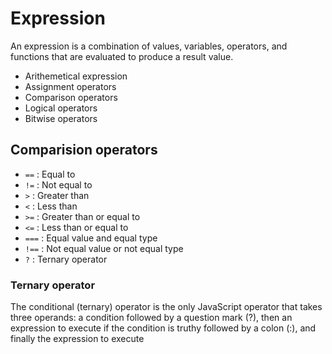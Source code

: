 # Expression

An expression is a combination of values, variables, operators, and functions that are evaluated to produce a result value.

- Arithemetical expression
- Assignment operators
- Comparison operators
- Logical operators
- Bitwise operators <!-- explore this on your own -->

## Comparision operators

- `==` : Equal to
- `!=` : Not equal to
- `>` : Greater than
- `<` : Less than
- `>=` : Greater than or equal to
- `<=` : Less than or equal to
- `===` : Equal value and equal type
- `!==` : Not equal value or not equal type
- `?` : Ternary operator

### Ternary operator

The conditional (ternary) operator is the only JavaScript operator that takes three operands: a condition followed by a question mark (?), then an expression to execute if the condition is truthy followed by a colon (:), and finally the expression to execute
